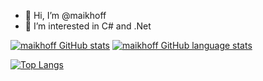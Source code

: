 - 👋 Hi, I’m @maikhoff
- 👀 I’m interested in C# and .Net

[![maikhoff GitHub stats](https://github-readme-stats.vercel.app/api?username=maikhoff&show_icons=true)](https://github.com/maikhoff)
[![maikhoff GitHub language stats](https://github-readme-stats.vercel.app/api/top-langs?username=maikhoff)](https://github.com/maikhoff)

[![Top Langs](https://github-readme-streak-stats.herokuapp.com/?user=maikhoff)](https://github.com/maikhoff)
<!---
maikhoff/maikhoff is a ✨ special ✨ repository because its `README.md` (this file) appears on your GitHub profile.
You can click the Preview link to take a look at your changes.
--->
